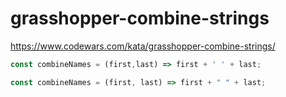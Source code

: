# grasshopper-combine-strings
https://www.codewars.com/kata/grasshopper-combine-strings/


```javascript
const combineNames = (first,last) => first + ' ' + last;
```

```javascript
const combineNames = (first, last) => first + " " + last;
```
